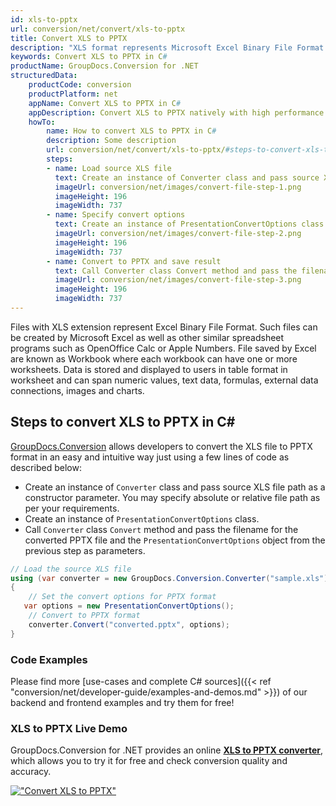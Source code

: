 ```yaml
---
id: xls-to-pptx
url: conversion/net/convert/xls-to-pptx
title: Convert XLS to PPTX
description: "XLS format represents Microsoft Excel Binary File Format with .xls extension. Learn how to convert XLS to PPTX file programmatically in C# language using GroupDocs.Conversion for .NET library."
keywords: Convert XLS to PPTX in C#
productName: GroupDocs.Conversion for .NET
structuredData:
    productCode: conversion
    productPlatform: net
    appName: Convert XLS to PPTX in C#
    appDescription: Convert XLS to PPTX natively with high performance using C# language and server side GroupDocs.Conversion for .NET APIs, without the use of any software like Microsoft or Open Office.
    howTo:
        name: How to convert XLS to PPTX in C# 
        description: Some description
        url: conversion/net/convert/xls-to-pptx/#steps-to-convert-xls-to-pptx-in-c
        steps:
        - name: Load source XLS file 
          text: Create an instance of Converter class and pass source XLS file path as a constructor parameter. You may specify absolute or relative file path as per your requirements. 
          imageUrl: conversion/net/images/convert-file-step-1.png
          imageHeight: 196
          imageWidth: 737
        - name: Specify convert options 
          text: Create an instance of PresentationConvertOptions class.
          imageUrl: conversion/net/images/convert-file-step-2.png
          imageHeight: 196
          imageWidth: 737
        - name: Convert to PPTX and save result 
          text: Call Converter class Convert method and pass the filename for the converted HTML file and the PresentationConvertOptions object from the previous step as parameters.
          imageUrl: conversion/net/images/convert-file-step-3.png
          imageHeight: 196
          imageWidth: 737
---
```


Files with XLS extension represent Excel Binary File Format. Such files can be created by Microsoft Excel as well as other similar spreadsheet programs such as OpenOffice Calc or Apple Numbers. File saved by Excel are known as Workbook where each workbook can have one or more worksheets. Data is stored and displayed to users in table format in worksheet and can span numeric values, text data, formulas, external data connections, images and charts.

## Steps to convert XLS to PPTX in C#

[GroupDocs.Conversion](https://products.groupdocs.com/conversion/net) allows developers to convert the XLS file to PPTX format in an easy and intuitive way just using a few lines of code as described below:

* Create an instance of `Converter` class and pass source XLS file path as a constructor parameter. You may specify absolute or relative file path as per your requirements. 
* Create an instance of `PresentationConvertOptions` class.
* Call `Converter` class `Convert` method and pass the filename for the converted PPTX file and the `PresentationConvertOptions` object from the previous step as parameters.

```csharp
// Load the source XLS file
using (var converter = new GroupDocs.Conversion.Converter("sample.xls"))
{
    // Set the convert options for PPTX format
   var options = new PresentationConvertOptions();
    // Convert to PPTX format
    converter.Convert("converted.pptx", options);
}
```

### Code Examples

Please find more [use-cases and complete C# sources]({{< ref "conversion/net/developer-guide/examples-and-demos.md" >}}) of our backend and frontend examples and try them for free!

### XLS to PPTX Live Demo

GroupDocs.Conversion for .NET provides an online [**XLS to PPTX converter**](https://products.groupdocs.app/conversion/xls-to-pptx), which allows you to try it for free and check conversion quality and accuracy.

[!["Convert XLS to PPTX"](conversion/net/images/convert-to-pptx/convert-xls-to-pptx.png)](https://products.groupdocs.app/conversion/xls-to-pptx)